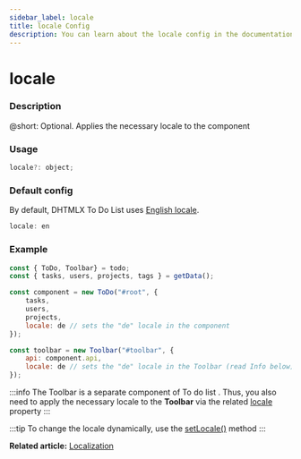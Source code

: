 ```yaml
---
sidebar_label: locale
title: locale Config
description: You can learn about the locale config in the documentation of the DHTMLX JavaScript To Do List library. Browse developer guides and API reference, try out code examples and live demos, and download a free 30-day evaluation version of DHTMLX To Do List.
---
```


# locale

### Description

@short: Optional. Applies the necessary locale to the component

### Usage

~~~js
locale?: object;
~~~

### Default config

By default, DHTMLX To Do List uses [English locale](guides/localization.md#default-locale).

~~~js
locale: en
~~~

### Example

~~~js {8,13}
const { ToDo, Toolbar} = todo;
const { tasks, users, projects, tags } = getData();

const component = new ToDo("#root", {
	tasks,
	users,
	projects,
	locale: de // sets the "de" locale in the component
});

const toolbar = new Toolbar("#toolbar", {
	api: component.api,
	locale: de // sets the "de" locale in the Toolbar (read Info below)
});
~~~


:::info
The Toolbar is a separate component of To do list . Thus, you also need to apply the necessary locale to the **Toolbar** via the related [locale](api/toolbar_api/configs/locale_config.md) property
:::

:::tip
To change the locale dynamically, use the [setLocale()](api/methods/setlocale_method.md) method
:::

**Related article:** [Localization](guides/localization.md)